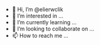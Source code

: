 - 👋 Hi, I’m @elierwclik
- 👀 I’m interested in ...
- 🌱 I’m currently learning ...
- 💞️ I’m looking to collaborate on ...
- 📫 How to reach me ...

<!---
elierwclik/elierwclik is a ✨ special ✨ repository because its `README.md` (this file) appears on your GitHub profile.
You can click the Preview link to take a look at your changes.
--->
